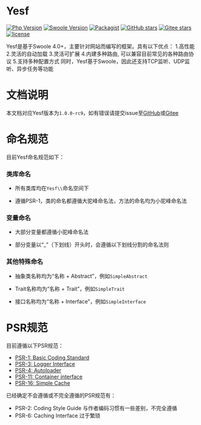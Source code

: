 # Yesf

[![Php Version](https://img.shields.io/badge/php-%3E=7.1-brightgreen.svg?maxAge=2592000)](https://secure.php.net/)
[![Swoole Version](https://img.shields.io/badge/swoole-%3E=4.0-brightgreen.svg?maxAge=2592000)](https://github.com/swoole/swoole-src)
[![Packagist](https://img.shields.io/packagist/v/sylingd/yesf-framework.svg)](https://packagist.org/packages/sylingd/yesf-framework)
[![GitHub stars](https://img.shields.io/github/stars/sylingd/Yesf.svg?logo=github&label=Stars)](https://github.com/sylingd/Yesf)
[![Gitee stars](https://gitee.com/sy/Yesf/badge/star.svg?theme=dark)](https://gitee.com/sy/Yesf)
[![license](https://img.shields.io/github/license/sylingd/Yesf.svg)](https://github.com/sylingd/Yesf/blob/master/LICENSE)

Yesf是基于Swoole 4.0+，主要针对网站而编写的框架。具有以下优点：
1.高性能
2.灵活的自动加载
3.灵活可扩展
4.内建多种路由, 可以兼容目前常见的各种路由协议
5.支持多种配置方式
同时，Yesf基于Swoole，因此还支持TCP监听、UDP监听、异步任务等功能

# 文档说明

本文档对应Yesf版本为`1.0.0-rc9`，如有错误请提交issue至[GitHub](https://github.com/sylingd/Yesf/issues/new)或[Gitee](https://gitee.com/sy/Yesf/issues/new)

# 命名规范

目前Yesf命名规范如下：

### 类库命名

* 所有类库均在`Yesf\\`命名空间下

* 遵循PSR-1，类的命名都遵循大驼峰命名法，方法的命名均为小驼峰命名法

### 变量命名
* 大部分变量都遵循小驼峰命名法

* 部分变量以“_”（下划线）开头时，会遵循以下划线分割的命名法则

### 其他特殊命名

* 抽象类名称均为“名称 + Abstract”，例如`SimpleAbstract`

* Trait名称均为“名称 + Trait”，例如`SimpleTrait`

* 接口名称均为“名称 + Interface”，例如`SimpleInterface`

# PSR规范

目前遵循以下PSR规范：

* [PSR-1: Basic Coding Standard](https://www.php-fig.org/psr/psr-1/)
* [PSR-3: Logger Interface](https://www.php-fig.org/psr/psr-3/)
* [PSR-4: Autoloader](https://www.php-fig.org/psr/psr-4/)
* [PSR-11: Container interface](https://www.php-fig.org/psr/psr-11/)
* [PSR-16: Simple Cache](https://www.php-fig.org/psr/psr-16/)

已经确定不会遵循或不完全遵循的PSR规范有：

* PSR-2: Coding Style Guide 与作者编码习惯有一些差别，不完全遵循
* PSR-6: Caching Interface 过于繁琐